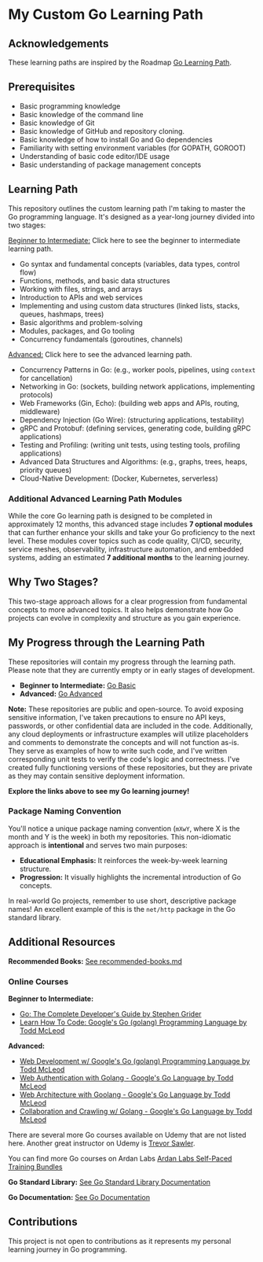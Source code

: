 # My Custom Go Learning Path

## Acknowledgements

These learning paths are inspired by the Roadmap [Go Learning Path](https://roadmap.sh/golang).

## Prerequisites

- Basic programming knowledge
- Basic knowledge of the command line
- Basic knowledge of Git
- Basic knowledge of GitHub and repository cloning.
- Basic knowledge of how to install Go and Go dependencies
- Familiarity with setting environment variables (for GOPATH, GOROOT)
- Understanding of basic code editor/IDE usage
- Basic understanding of package management concepts

## Learning Path

This repository outlines the custom learning path I'm taking to master the Go programming language. It's designed as a year-long journey divided into two stages:

[Beginner to Intermediate:](docs/beginner.md) Click here to see the beginner to intermediate learning path.

- Go syntax and fundamental concepts (variables, data types, control flow)
- Functions, methods, and basic data structures
- Working with files, strings, and arrays
- Introduction to APIs and web services
- Implementing and using custom data structures (linked lists, stacks, queues, hashmaps, trees)
- Basic algorithms and problem-solving
- Modules, packages, and Go tooling
- Concurrency fundamentals (goroutines, channels) 

[Advanced:](docs/advanced.md) Click here to see the advanced learning path.

- Concurrency Patterns in Go: (e.g., worker pools, pipelines, using `context` for cancellation)
- Networking in Go: (sockets, building network applications, implementing protocols)
- Web Frameworks (Gin, Echo): (building web apps and APIs, routing, middleware)
- Dependency Injection (Go Wire): (structuring applications, testability)
- gRPC and Protobuf: (defining services, generating code, building gRPC applications)
- Testing and Profiling: (writing unit tests, using testing tools, profiling applications)
- Advanced Data Structures and Algorithms: (e.g., graphs, trees, heaps, priority queues)
- Cloud-Native Development: (Docker, Kubernetes, serverless)

### Additional Advanced Learning Path Modules

While the core Go learning path is designed to be completed in approximately 12 months, this advanced stage includes **7 optional modules** that can further enhance your skills and take your Go proficiency to the next level. These modules cover topics such as code quality, CI/CD, security, service meshes, observability, infrastructure automation, and embedded systems, adding an estimated **7 additional months** to the learning journey.

## **Why Two Stages?**

This two-stage approach allows for a clear progression from fundamental concepts to more advanced topics. It also helps demonstrate how Go projects can evolve in complexity and structure as you gain experience.

## My Progress through the Learning Path

These repositories will contain my progress through the learning path. Please note that they are currently empty or in early stages of development.

- **Beginner to Intermediate:** [Go Basic](https://github.com/dqfan2012/go-basic)
- **Advanced:** [Go Advanced](https://github.com/dqfan2012/go-advanced)

**Note:** These repositories are public and open-source. To avoid exposing sensitive information, I've taken precautions to ensure no API keys, passwords, or other confidential data are included in the code. Additionally, any cloud deployments or infrastructure examples will utilize placeholders and comments to demonstrate the concepts and will not function as-is. They serve as examples of how to write such code, and I've written corresponding unit tests to verify the code's logic and correctness. I've created fully functioning versions of these repositories, but they are private as they may contain sensitive deployment information.

**Explore the links above to see my Go learning journey!**

### **Package Naming Convention**

You'll notice a unique package naming convention (`mXwY`, where X is the month and Y is the week) in both my repositories. This non-idiomatic approach is **intentional** and serves two main purposes:

- **Educational Emphasis:** It reinforces the week-by-week learning structure.
- **Progression:** It visually highlights the incremental introduction of Go concepts.

In real-world Go projects, remember to use short, descriptive package names! An excellent example of this is the `net/http` package in the Go standard library.

## Additional Resources

**Recommended Books:** [See recommended-books.md](recommended-books.md)

### Online Courses

**Beginner to Intermediate:**

- [Go: The Complete Developer's Guide by Stephen Grider](https://www.udemy.com/course/go-the-complete-developers-guide)
- [Learn How To Code: Google's Go (golang) Programming Language by Todd McLeod](https://www.udemy.com/course/learn-how-to-code)

**Advanced:**

- [Web Development w/ Google's Go (golang) Programming Language by Todd McLeod](https://www.udemy.com/course/go-programming-language)
- [Web Authentication with Golang - Google's Go Language by Todd McLeod](https://www.udemy.com/course/oauth-authentication) 
- [Web Architecture with Goolang - Google's Go Language by Todd McLeod](https://www.udemy.com/course/learn-golang)
- [Collaboration and Crawling w/ Golang - Google's Go Language by Todd McLeod](https://www.udemy.com/course/golang-tutorial)

There are several more Go courses available on Udemy that are not listed here. Another great instructor on Udemy is [Trevor Sawler](https://www.udemy.com/user/trevor-sawler/).

You can find more Go courses on Ardan Labs [Ardan Labs Self-Paced Training Bundles](https://www.ardanlabs.com/training/individual-on-demand/)

**Go Standard Library:** [See Go Standard Library Documentation](https://pkg.go.dev/std)

**Go Documentation:** [See Go Documentation](https://pkg.go.dev/std)

## Contributions

This project is not open to contributions as it represents my personal learning journey in Go programming.
